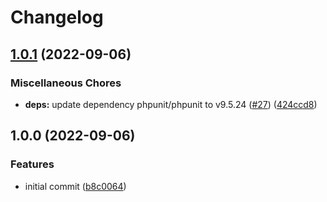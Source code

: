 # Changelog

## [1.0.1](https://github.com/nhedger/skeleton/compare/v1.0.0...v1.0.1) (2022-09-06)


### Miscellaneous Chores

* **deps:** update dependency phpunit/phpunit to v9.5.24 ([#27](https://github.com/nhedger/skeleton/issues/27)) ([424ccd8](https://github.com/nhedger/skeleton/commit/424ccd838e79b9af98fc3a8f139a2bd447f60514))

## 1.0.0 (2022-09-06)


### Features

* initial commit ([b8c0064](https://github.com/nhedger/skeleton/commit/b8c0064862c9b9bfc666853292146e2dd4876764))
